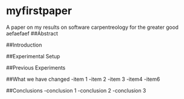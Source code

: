 

# myfirstpaper
A paper on my results on software carpentreology for the greater good
aefaefaef
##Abstract

##Introduction

##Experimental Setup

##Previous Experiments

##What we have changed
-item 1
-item 2
-item 3
-item4
-item6

##Conclusions
-conclusion 1
-conclusion 2
-conclusion 3
